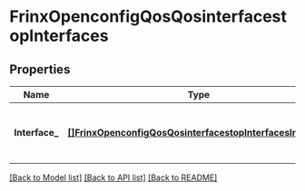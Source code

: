 # FrinxOpenconfigQosQosinterfacestopInterfaces

## Properties
Name | Type | Description | Notes
------------ | ------------- | ------------- | -------------
**Interface_** | [**[]FrinxOpenconfigQosQosinterfacestopInterfacesInterface**](frinx.openconfig.qos.qosinterfacestop.interfaces.Interface.md) | Optional[List of interfaces referenced by QoS entities.] REF:Optional.empty | [optional] [default to null]

[[Back to Model list]](../README.md#documentation-for-models) [[Back to API list]](../README.md#documentation-for-api-endpoints) [[Back to README]](../README.md)


